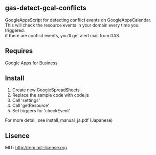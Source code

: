 gas-detect-gcal-conflicts
-------------------------
GoogleAppsScript for detecting conflict events on GoogleAppsCalendar.  
This will check the resource events in your domain every time you triggered.  
if there are conflict events, you'll get alert mail from GAS.  

Requires
--------
Google Apps for Business

Install
-------
1. Create new GoogleSpreadSheets
2. Replace the sample code with code.js
3. Call 'settings'
4. Call 'getResource'
3. Set triggers for 'checkEvent'

For more detail, see install_manual_ja.pdf (Japanese)

Lisence
-------
MIT: http://rem.mit-license.org